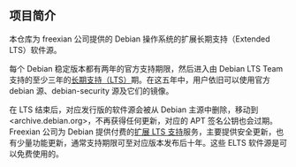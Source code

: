 ## 项目简介

本仓库为 freexian 公司提供的 Debian 操作系统的扩展长期支持（Extended LTS）软件源。

每个 Debian 稳定版本都有两年的官方支持期限，然后进入由 Debian LTS Team 支持的至少三年的[长期支持（LTS）](https://www.debian.org/lts/)期。在这五年中，用户依旧可以使用官方 debian 源、debian-security 源及它们的镜像。

在 LTS 结束后，对应发行版的软件源会被从 Debian 主源中删除，移动到 <archive.debian.org>，不再获得任何更新，对应的 APT 签名公钥也会过期。Freexian 公司为 Debian 提供付费的[扩展 LTS 支持](https://www.freexian.com/lts/extended/)服务，主要提供安全更新，也有少量功能更新，通常支持期限可至对应版本发布后十年。这些 ELTS 软件源是可以免费使用的。
